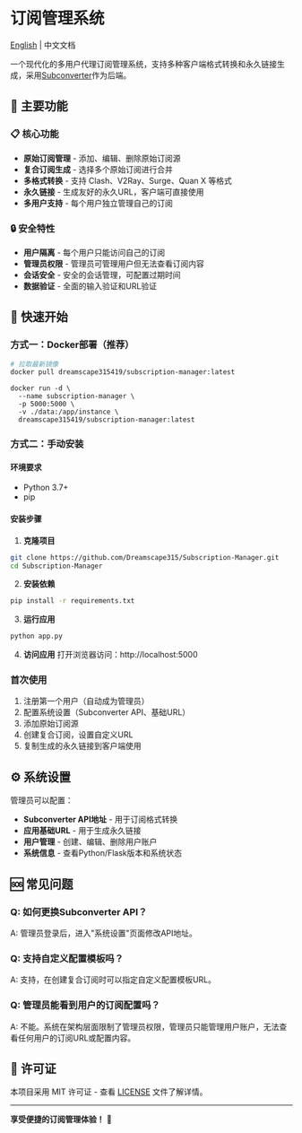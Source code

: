 # 订阅管理系统

[English](README.md) | 中文文档

一个现代化的多用户代理订阅管理系统，支持多种客户端格式转换和永久链接生成，采用[Subconverter](https://github.com/tindy2013/subconverter)作为后端。

## 🌟 主要功能

### 📋 核心功能
- **原始订阅管理** - 添加、编辑、删除原始订阅源
- **复合订阅生成** - 选择多个原始订阅进行合并
- **多格式转换** - 支持 Clash、V2Ray、Surge、Quan X 等格式
- **永久链接** - 生成友好的永久URL，客户端可直接使用
- **多用户支持** - 每个用户独立管理自己的订阅

### 🔒 安全特性
- **用户隔离** - 每个用户只能访问自己的订阅
- **管理员权限** - 管理员可管理用户但无法查看订阅内容
- **会话安全** - 安全的会话管理，可配置过期时间
- **数据验证** - 全面的输入验证和URL验证


## 🚀 快速开始

### 方式一：Docker部署（推荐）

```bash
# 拉取最新镜像
docker pull dreamscape315419/subscription-manager:latest

```
```
docker run -d \
  --name subscription-manager \
  -p 5000:5000 \
  -v ./data:/app/instance \
  dreamscape315419/subscription-manager:latest
```

### 方式二：手动安装

#### 环境要求
- Python 3.7+
- pip

#### 安装步骤

1. **克隆项目**
```bash
git clone https://github.com/Dreamscape315/Subscription-Manager.git
cd Subscription-Manager
```

2. **安装依赖**
```bash
pip install -r requirements.txt
```

3. **运行应用**
```bash
python app.py
```

4. **访问应用**
打开浏览器访问：http://localhost:5000



### 首次使用

1. 注册第一个用户（自动成为管理员）
2. 配置系统设置（Subconverter API、基础URL）
3. 添加原始订阅源
4. 创建复合订阅，设置自定义URL
5. 复制生成的永久链接到客户端使用



## ⚙️ 系统设置

管理员可以配置：

- **Subconverter API地址** - 用于订阅格式转换
- **应用基础URL** - 用于生成永久链接
- **用户管理** - 创建、编辑、删除用户账户
- **系统信息** - 查看Python/Flask版本和系统状态

## 🆘 常见问题

### Q: 如何更换Subconverter API？
A: 管理员登录后，进入"系统设置"页面修改API地址。

### Q: 支持自定义配置模板吗？
A: 支持，在创建复合订阅时可以指定自定义配置模板URL。

### Q: 管理员能看到用户的订阅配置吗？
A: 不能。系统在架构层面限制了管理员权限，管理员只能管理用户账户，无法查看任何用户的订阅URL或配置内容。


## 📄 许可证

本项目采用 MIT 许可证 - 查看 [LICENSE](LICENSE) 文件了解详情。

---

**享受便捷的订阅管理体验！** 🎉 